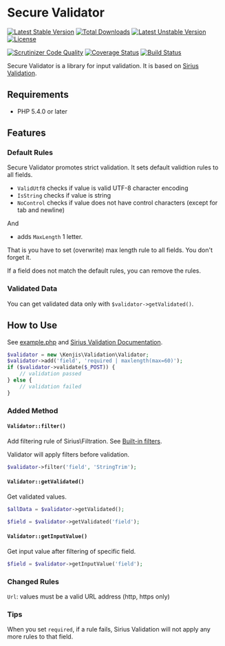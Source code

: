 # Secure Validator

[![Latest Stable Version](https://poser.pugx.org/kenjis/secure-validator/v/stable)](https://packagist.org/packages/kenjis/secure-validator) [![Total Downloads](https://poser.pugx.org/kenjis/secure-validator/downloads)](https://packagist.org/packages/kenjis/secure-validator) [![Latest Unstable Version](https://poser.pugx.org/kenjis/secure-validator/v/unstable)](https://packagist.org/packages/kenjis/secure-validator) [![License](https://poser.pugx.org/kenjis/secure-validator/license)](https://packagist.org/packages/kenjis/secure-validator)

[![Scrutinizer Code Quality](https://scrutinizer-ci.com/g/kenjis/secure-validator/badges/quality-score.png?b=master)](https://scrutinizer-ci.com/g/kenjis/secure-validator/?branch=master)
[![Coverage Status](https://coveralls.io/repos/kenjis/secure-validator/badge.svg?branch=master)](https://coveralls.io/r/kenjis/secure-validator?branch=master)
[![Build Status](https://travis-ci.org/kenjis/secure-validator.svg?branch=master)](https://travis-ci.org/kenjis/secure-validator)

Secure Validator is a library for input validation. It is based on [Sirius Validation](https://github.com/siriusphp/validation).

## Requirements

* PHP 5.4.0 or later

## Features

### Default Rules

Secure Validator promotes strict validation. It sets default validtion rules to all fields.

 * `ValidUtf8` checks if value is valid UTF-8 character encoding
 * `IsString` checks if value is string
 * `NoControl` checks if value does not have control characters (except for tab and newline)

And

 * adds `MaxLength` 1 letter.

That is you have to set (overwrite) max length rule to all fields. You don't forget it.

If a field does not match the default rules, you can remove the rules.

### Validated Data

You can get validated data only with `$validator->getValidated()`.

## How to Use

See [example.php](example.php) and [Sirius Validation Documentation](http://www.sirius.ro/php/sirius/validation/).

~~~php
$validator = new \Kenjis\Validation\Validator;
$validator->add('field', 'required | maxlength(max=60)');
if ($validator->validate($_POST)) {
    // validation passed
} else {
    // validation failed
}
~~~

### Added Method

#### `Validator::filter()`

Add filtering rule of Sirius\Filtration. See [Built-in filters](https://github.com/siriusphp/filtration/blob/master/docs/filters.md).

Validator will apply filters before validation.

~~~php
$validator->filter('field', 'StringTrim');
~~~

#### `Validator::getValidated()`

Get validated values.

~~~php
$allData = $validator->getValidated();

$field = $validator->getValidated('field');
~~~

#### `Validator::getInputValue()`

Get input value after filtering of specific field.

~~~php
$field = $validator->getInputValue('field');
~~~

### Changed Rules

`Url`: values must be a valid URL address (http, https only)

### Tips

When you set `required`, if a rule fails, Sirius Validation will not apply any more rules to that field.
